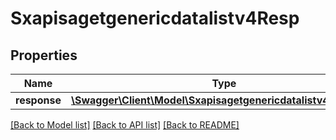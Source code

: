 # Sxapisagetgenericdatalistv4Resp

## Properties
Name | Type | Description | Notes
------------ | ------------- | ------------- | -------------
**response** | [**\Swagger\Client\Model\Sxapisagetgenericdatalistv4Response**](Sxapisagetgenericdatalistv4Response.md) |  | [optional] 

[[Back to Model list]](../README.md#documentation-for-models) [[Back to API list]](../README.md#documentation-for-api-endpoints) [[Back to README]](../README.md)


